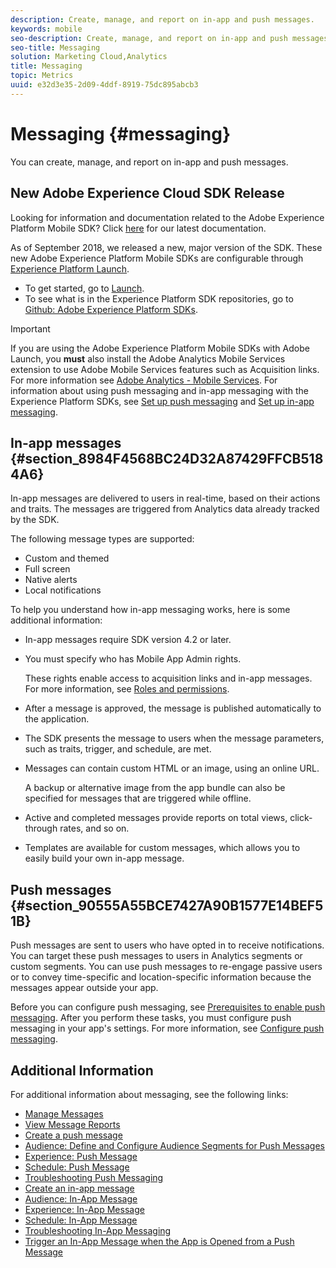 ```yaml
---
description: Create, manage, and report on in-app and push messages.
keywords: mobile
seo-description: Create, manage, and report on in-app and push messages.
seo-title: Messaging
solution: Marketing Cloud,Analytics
title: Messaging
topic: Metrics
uuid: e32d3e35-2d09-4ddf-8919-75dc895abcb3
---
```


# Messaging {#messaging}

You can create, manage, and report on in-app and push messages.

## New Adobe Experience Cloud SDK Release

Looking for information and documentation related to the Adobe Experience Platform Mobile SDK? Click [here](https://aep-sdks.gitbook.io/docs/) for our latest documentation.

As of September 2018, we released a new, major version of the SDK. These new Adobe Experience Platform Mobile SDKs are configurable through [Experience Platform Launch](https://www.adobe.com/experience-platform/launch.html).

* To get started, go to [Launch](https://launch.adobe.com/).
* To see what is in the Experience Platform SDK repositories, go to [Github: Adobe Experience Platform SDKs](https://github.com/Adobe-Marketing-Cloud/acp-sdks).

>[!IMPORTANT]
>
> If you are using the Adobe Experience Platform Mobile SDKs with Adobe Launch, you **must** also install the Adobe Analytics Mobile Services extension to use Adobe Mobile Services features such as Acquisition links. For more information see [Adobe Analytics - Mobile Services](https://aep-sdks.gitbook.io/docs/using-mobile-extensions/adobe-analytics-mobile-services). For information about using push messaging and in-app messaging with the Experience Platform SDKs, see [Set up push messaging](https://aep-sdks.gitbook.io/docs/using-mobile-extensions/adobe-analytics-mobile-services#set-up-push-messaging) and [Set up in-app messaging](https://aep-sdks.gitbook.io/docs/using-mobile-extensions/adobe-analytics-mobile-services#set-up-in-app-messaging).

## In-app messages {#section_8984F4568BC24D32A87429FFCB5184A6}

In-app messages are delivered to users in real-time, based on their actions and traits. The messages are triggered from Analytics data already tracked by the SDK.

The following message types are supported:

* Custom and themed 
* Full screen 
* Native alerts 
* Local notifications

To help you understand how in-app messaging works, here is some additional information:

* In-app messages require SDK version 4.2 or later. 
* You must specify who has Mobile App Admin rights.

  These rights enable access to acquisition links and in-app messages. For more information, see [Roles and permissions](/help/using/gs/c-mob-roles-and-permissions.md). 
* After a message is approved, the message is published automatically to the application. 
* The SDK presents the message to users when the message parameters, such as traits, trigger, and schedule, are met. 
* Messages can contain custom HTML or an image, using an online URL.

    A backup or alternative image from the app bundle can also be specified for messages that are triggered while offline. 
* Active and completed messages provide reports on total views, click-through rates, and so on. 
* Templates are available for custom messages, which allows you to easily build your own in-app message.

## Push messages {#section_90555A55BCE7427A90B1577E14BEF51B}

Push messages are sent to users who have opted in to receive notifications. You can target these push messages to users in Analytics segments or custom segments. You can use push messages to re-engage passive users or to convey time-specific and location-specific information because the messages appear outside your app.

Before you can configure push messaging, see [Prerequisites to enable push messaging](/help/using/c-manage-app-settings/c-mob-confg-app/configure-push-messaging/prerequisites-push-messaging.md). After you perform these tasks, you must configure push messaging in your app's settings. For more information, see [Configure push messaging](/help/using/c-manage-app-settings/c-mob-confg-app/configure-push-messaging/configure-push-messaging.md).

## Additional Information

For additional information about messaging, see the following links:

* [Manage Messages](/help/using/in-app-messaging/messages-manage/messages-manage.md)
* [View Message Reports](/help/using/in-app-messaging/messages-manage/view-message-reports.md)
* [Create a push message](/help/using/in-app-messaging/t-create-push-message/t-create-push-message.md)
* [Audience: Define and Configure Audience Segments for Push Messages](/help/using/in-app-messaging/t-create-push-message/c-audience-push-message.md)
* [Experience: Push Message](/help/using/in-app-messaging/t-create-push-message/c-experience-push-message.md)
* [Schedule: Push Message](/help/using/in-app-messaging/t-create-push-message/c-schedule-push-message.md)
* [Troubleshooting Push Messaging](/help/using/in-app-messaging/t-create-push-message/c-troubleshooting-push-messaging.md)
* [Create an in-app message](/help/using/in-app-messaging/t-in-app-message/t-in-app-message.md)
* [Audience: In-App Message](/help/using/in-app-messaging/t-in-app-message/c-audience-in-app-message.md)
* [Experience: In-App Message](/help/using/in-app-messaging/t-in-app-message/c-experience-in-app-message.md)
* [Schedule: In-App Message](/help/using/in-app-messaging/t-in-app-message/c-schedule-in-app-message.md)
* [Troubleshooting In-App Messaging](/help/using/in-app-messaging/t-in-app-message/in-apps-ts.md)
* [Trigger an In-App Message when the App is Opened from a Push Message](/help/using/in-app-messaging/t-mob-trig-in-app-open-app-from-push.md)
